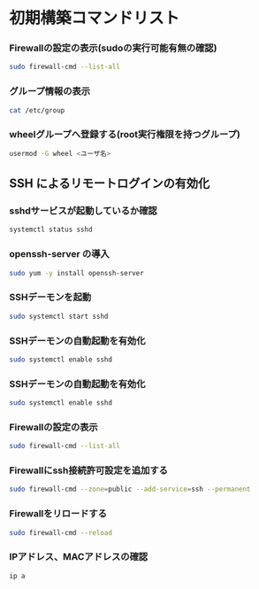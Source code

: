 # 初期構築コマンドリスト
### Firewallの設定の表示(sudoの実行可能有無の確認)
```bash
sudo firewall-cmd --list-all
```
### グループ情報の表示
```bash
cat /etc/group
```
### wheelグループへ登録する(root実行権限を持つグループ)
```bash
usermod -G wheel <ユーザ名>
```
## SSH によるリモートログインの有効化
### sshdサービスが起動しているか確認
```bash
systemctl status sshd
```
### openssh-server の導入
```bash
sudo yum -y install openssh-server
```
### SSHデーモンを起動
```bash
sudo systemctl start sshd
```
### SSHデーモンの自動起動を有効化
```bash
sudo systemctl enable sshd
```
### SSHデーモンの自動起動を有効化
```bash
sudo systemctl enable sshd
```
### Firewallの設定の表示
```bash
sudo firewall-cmd --list-all
```
### Firewallにssh接続許可設定を追加する
```bash
sudo firewall-cmd --zone=public --add-service=ssh --permanent
```
### Firewallをリロードする
```bash
sudo firewall-cmd --reload
```
### IPアドレス、MACアドレスの確認
```bash
ip a
```